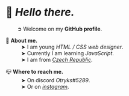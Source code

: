 # 👋 ***Hello there.***<br>
⠀⠀⠀➲ Welcome on my **GitHub profile**.

🌴 **About me.**<br>
⠀⠀⠀⠀➤ I am young *HTML / CSS web designer*.<br>
⠀⠀⠀⠀➤ Currently I am learning *JavaScript*.<br>
⠀⠀⠀⠀➤ I am from *[Czech Republic](https://www.google.com/maps/place/%C4%8Cesko/)*.<br>

📪 **Where to reach me.**<br>
⠀⠀⠀⠀➤ On discord *Otryks#5289*.<br>
⠀⠀⠀⠀➤ Or on *[instagram](https://www.instagram.com/otryks/)*.<br>
